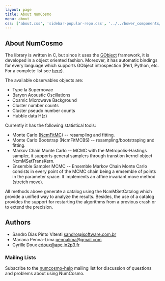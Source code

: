 ```yaml
---
layout: page
title: About NumCosmo
menu: about
css: ['about.css', 'sidebar-popular-repo.css', '../../bower_components/flag-icon-css/css/flag-icon.min.css']
---
```


## About NumCosmo

The library is written in C, but since it uses the [GObject](https://wiki.gnome.org/action/show/Projects/GObjectIntrospection) 
framework, it is developed in a object oriented fashion. Moreover, it has automatic
bindings for every language which supports GObject introspection (Perl,
Python, etc. For a complete list see [here](https://wiki.gnome.org/Projects/GObjectIntrospection/Users)).

The available observables objects are:
  - Type Ia Supernovae
  - Baryon Acoustic Oscillations
  - Cosmic Microwave Background
  - Cluster number counts
  - Cluster pseudo number counts
  - Hubble data H(z)

Currently it has the following statistical tools:
  - Monte Carlo ([NcmFitMC](manual/NcmFit.html)) -- resampling and fitting.
  - Monte Carlo Bootstrap (NcmFitMCBS) -- resampling/bootstraping and fitting.
  - Markov Chain Monte Carlo -- MCMC with the Metropolis-Hastings sampler, it supports
    general samplers through transtion kernel object NcmMSetTransKern.
  - Ensemble Sampler MCMC -- Ensemble Markov Chain Monte Carlo consists in
    every point of the MCMC chain being a emsemble of points in the
    parameter space. It implements an affine invariant move method (stretch move).

All methods above generate a catalog using the NcmMSetCatalog which provide
a unified way to analyze the results. Besides, the use of a catalog
provides the support for restarting the algorithms from a previous crash
or to extend the precision.

## Authors

* Sandro Dias Pinto Vitenti <sandro@isoftware.com.br>
* Mariana Penna-Lima <pennalima@gmail.com>
* Cyrille Doux <cdoux@apc.in2p3.fr>

### Mailing Lists

Subscribe to the [numcosmo-help](https://lists.nongnu.org/mailman/listinfo/numcosmo-help)
mailing list for discussion of questions and problems about using
NumCosmo.

